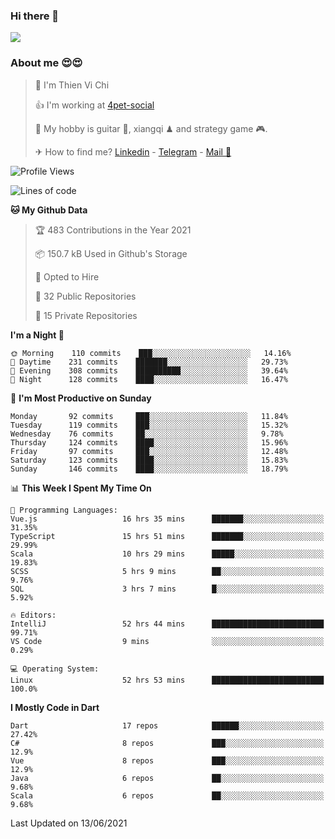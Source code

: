### Hi there 👋
![](https://media1.tenor.com/images/9aa4aee77151757a310fcdb4b8fd2a0a/tenor.gif?itemid=12671405)

### About me 😍😍

> 🙎 I'm Thien Vi Chi
> 
> 👍 I'm working at [4pet-social](https://github.com/4pet-social)
>
> 🥞 My hobby is guitar 🎸, xiangqi ♟ and strategy game 🎮.
> 
> ✈ How to find me? [Linkedin](https://www.linkedin.com/in/tvc12/) - [Telegram](https://t.me/yeutham212) - [Mail 📧](mailto:meomeocf98@gmail.com)
> 

<!--START_SECTION:waka-->
![Profile Views](http://img.shields.io/badge/Profile%20Views-4-blue)

![Lines of code](https://img.shields.io/badge/From%20Hello%20World%20I%27ve%20Written-745135%20lines%20of%20code-blue)

**🐱 My Github Data** 

> 🏆 483 Contributions in the Year 2021
 > 
> 📦 150.7 kB Used in Github's Storage 
 > 
> 💼 Opted to Hire
 > 
> 📜 32 Public Repositories 
 > 
> 🔑 15 Private Repositories  
 > 
**I'm a Night 🦉** 

```text
🌞 Morning    110 commits    ███░░░░░░░░░░░░░░░░░░░░░░   14.16% 
🌆 Daytime    231 commits    ███████░░░░░░░░░░░░░░░░░░   29.73% 
🌃 Evening    308 commits    ██████████░░░░░░░░░░░░░░░   39.64% 
🌙 Night      128 commits    ████░░░░░░░░░░░░░░░░░░░░░   16.47%

```
📅 **I'm Most Productive on Sunday** 

```text
Monday       92 commits     ███░░░░░░░░░░░░░░░░░░░░░░   11.84% 
Tuesday      119 commits    ███░░░░░░░░░░░░░░░░░░░░░░   15.32% 
Wednesday    76 commits     ██░░░░░░░░░░░░░░░░░░░░░░░   9.78% 
Thursday     124 commits    ████░░░░░░░░░░░░░░░░░░░░░   15.96% 
Friday       97 commits     ███░░░░░░░░░░░░░░░░░░░░░░   12.48% 
Saturday     123 commits    ████░░░░░░░░░░░░░░░░░░░░░   15.83% 
Sunday       146 commits    ████░░░░░░░░░░░░░░░░░░░░░   18.79%

```


📊 **This Week I Spent My Time On** 

```text
💬 Programming Languages: 
Vue.js                   16 hrs 35 mins      ███████░░░░░░░░░░░░░░░░░░   31.35% 
TypeScript               15 hrs 51 mins      ███████░░░░░░░░░░░░░░░░░░   29.99% 
Scala                    10 hrs 29 mins      █████░░░░░░░░░░░░░░░░░░░░   19.83% 
SCSS                     5 hrs 9 mins        ██░░░░░░░░░░░░░░░░░░░░░░░   9.76% 
SQL                      3 hrs 7 mins        █░░░░░░░░░░░░░░░░░░░░░░░░   5.92%

🔥 Editors: 
IntelliJ                 52 hrs 44 mins      █████████████████████████   99.71% 
VS Code                  9 mins              ░░░░░░░░░░░░░░░░░░░░░░░░░   0.29%

💻 Operating System: 
Linux                    52 hrs 53 mins      █████████████████████████   100.0%

```

**I Mostly Code in Dart** 

```text
Dart                     17 repos            ██████░░░░░░░░░░░░░░░░░░░   27.42% 
C#                       8 repos             ███░░░░░░░░░░░░░░░░░░░░░░   12.9% 
Vue                      8 repos             ███░░░░░░░░░░░░░░░░░░░░░░   12.9% 
Java                     6 repos             ██░░░░░░░░░░░░░░░░░░░░░░░   9.68% 
Scala                    6 repos             ██░░░░░░░░░░░░░░░░░░░░░░░   9.68%

```



 Last Updated on 13/06/2021
<!--END_SECTION:waka-->